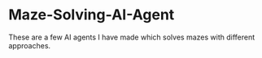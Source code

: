# Maze-Solving-AI-Agent
These are a few AI agents I have made which solves mazes with different approaches.
